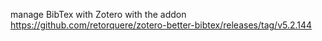 manage BibTex with Zotero with the addon https://github.com/retorquere/zotero-better-bibtex/releases/tag/v5.2.144
